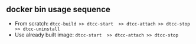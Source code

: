 

## docker bin usage sequence
- From scratch: `dtcc-build >> dtcc-start  >> dtcc-attach >> dtcc-stop >> dtcc-uninstall`
- Use already built image: `dtcc-start  >> dtcc-attach >> dtcc-stop`